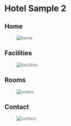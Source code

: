 # Hotel Sample 2

## Home

> ![home](home.png)

## Facilities

> ![facilities](facilities.png)

## Rooms

> ![rooms](rooms.png)

## Contact

> ![contact](contact.png)
